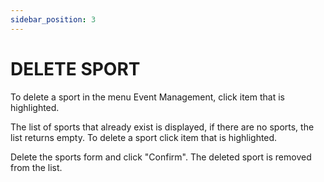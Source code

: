```yaml
---
sidebar_position: 3
---
```


# DELETE SPORT

To delete a sport in the menu Event Management, click item that is highlighted.

The list of sports that already exist is displayed, if there are no sports, the list returns empty.
To delete a sport click item that is highlighted.

Delete the sports form and click "Confirm". The deleted sport is removed from the list.

